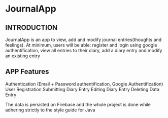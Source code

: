 # JournalApp

INTRODUCTION
------------------
JournalApp is an app to view, add and modify journal entries(thoughts and feelings). At minimum, users will be able:
register and login using google authentification, view all entries to their diary, add a diary entry and modify an existing entry


APP Features
-----------------------
Authentication (Email + Password authentification, Google Authentification)
User Registration
Submitting Diary Entry
Editing Diary Entry
Deleting Data Entry

The data is persisted on Firebase and the whole project is done while adhering strictly to the style guide for Java



